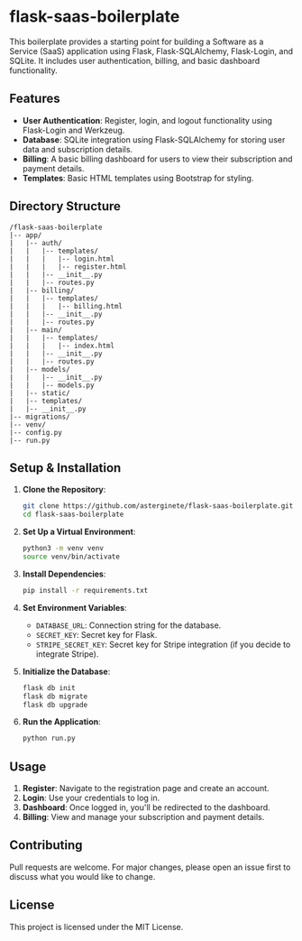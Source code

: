 # flask-saas-boilerplate

This boilerplate provides a starting point for building a Software as a Service (SaaS) application using Flask, Flask-SQLAlchemy, Flask-Login, and SQLite. It includes user authentication, billing, and basic dashboard functionality.

## Features

- **User Authentication**: Register, login, and logout functionality using Flask-Login and Werkzeug.
- **Database**: SQLite integration using Flask-SQLAlchemy for storing user data and subscription details.
- **Billing**: A basic billing dashboard for users to view their subscription and payment details.
- **Templates**: Basic HTML templates using Bootstrap for styling.

## Directory Structure

```
/flask-saas-boilerplate
|-- app/
|   |-- auth/
|   |   |-- templates/
|   |   |   |-- login.html
|   |   |   |-- register.html
|   |   |-- __init__.py
|   |   |-- routes.py
|   |-- billing/
|   |   |-- templates/
|   |   |   |-- billing.html
|   |   |-- __init__.py
|   |   |-- routes.py
|   |-- main/
|   |   |-- templates/
|   |   |   |-- index.html
|   |   |-- __init__.py
|   |   |-- routes.py
|   |-- models/
|   |   |-- __init__.py
|   |   |-- models.py
|   |-- static/
|   |-- templates/
|   |-- __init__.py
|-- migrations/
|-- venv/
|-- config.py
|-- run.py
```

## Setup & Installation

1. **Clone the Repository**:
   ```bash
   git clone https://github.com/asterginete/flask-saas-boilerplate.git
   cd flask-saas-boilerplate
   ```

2. **Set Up a Virtual Environment**:
   ```bash
   python3 -m venv venv
   source venv/bin/activate
   ```

3. **Install Dependencies**:
   ```bash
   pip install -r requirements.txt
   ```

4. **Set Environment Variables**:
   - `DATABASE_URL`: Connection string for the database.
   - `SECRET_KEY`: Secret key for Flask.
   - `STRIPE_SECRET_KEY`: Secret key for Stripe integration (if you decide to integrate Stripe).

5. **Initialize the Database**:
   ```bash
   flask db init
   flask db migrate
   flask db upgrade
   ```

6. **Run the Application**:
   ```bash
   python run.py
   ```

## Usage

1. **Register**: Navigate to the registration page and create an account.
2. **Login**: Use your credentials to log in.
3. **Dashboard**: Once logged in, you'll be redirected to the dashboard.
4. **Billing**: View and manage your subscription and payment details.

## Contributing

Pull requests are welcome. For major changes, please open an issue first to discuss what you would like to change.

## License

This project is licensed under the MIT License.
